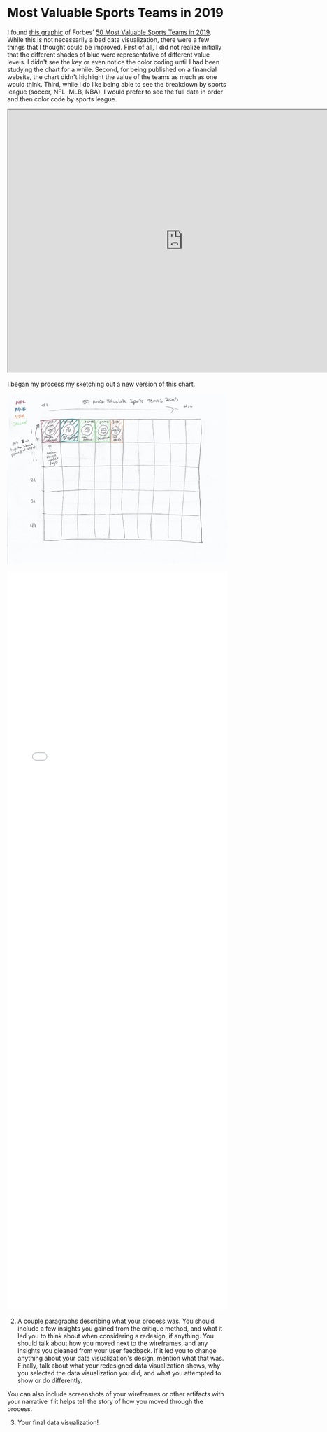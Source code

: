 # Most Valuable Sports Teams in 2019
I found [this graphic](https://howmuch.net/articles/worlds-most-valuable-sport-teams) of Forbes' [50 Most Valuable Sports Teams in 2019](https://www.forbes.com/sites/kurtbadenhausen/2019/07/22/the-worlds-50-most-valuable-sports-teams-2019/#26ebfab4283d). While this is not necessarily a bad data visualization, there were a few things that I thought could be improved. First of all, I did not realize initially that the different shades of blue were representative of different value levels. I didn't see the key or even notice the color coding until I had been studying the chart for a while. Second, for being published on a financial website, the chart didn't highlight the value of the teams as much as one would think. Third, while I do like being able to see the breakdown by sports league (soccer, NFL, MLB, NBA), I would prefer to see the full data in order and then color code by sports league.

<iframe width="800" height="600" src="https://cdn.howmuch.net/articles/worlds-most-valuable-sport-teams-%283%29-6b94.jpg"></iframe>

I began my process my sketching out a new version of this chart. 

![Most Valuable Sports Teams in 2019 Sketch](sports-teams-sketch.jpg)

<iframe title="50 Most Valuable Sports Teams in 2019" aria-label="Bar Chart" id="datawrapper-chart-WFzIM" src="//datawrapper.dwcdn.net/WFzIM/1/" scrolling="no" frameborder="0" style="width: 0; min-width: 100% !important; border: none;" height="1690"></iframe><script type="text/javascript">!function(){"use strict";window.addEventListener("message",function(a){if(void 0!==a.data["datawrapper-height"])for(var e in a.data["datawrapper-height"]){var t=document.getElementById("datawrapper-chart-"+e)||document.querySelector("iframe[src*='"+e+"']");t&&(t.style.height=a.data["datawrapper-height"][e]+"px")}})}();</script>




2. A couple paragraphs describing what your process was.  You should include a few insights you gained from the critique method, and what it led you to think about when considering a redesign, if anything.  You should talk about how you moved next to the wireframes, and any insights you gleaned from your user feedback.  If it led you to change anything about your data visualization's design, mention what that was.  Finally, talk about what your redesigned data visualization shows, why you selected the data visualization you did, and what you attempted to show or do differently. 

You can also include screenshots of your wireframes or other artifacts with your narrative if it helps tell the story of how you moved through the process. 

3.  Your final data visualization!

